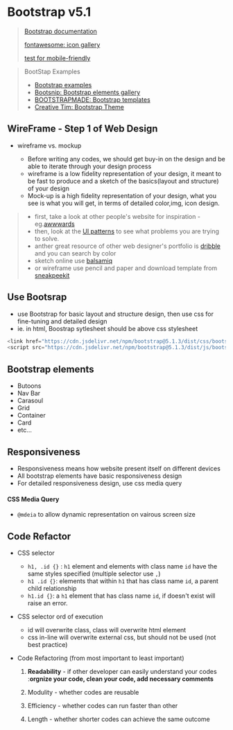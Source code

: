 # Bootstrap v5.1


> [Bootstrap documentation](https://getbootstrap.com/docs/5.1/getting-started/introduction/)
> 
> [fontawesome: icon gallery](https://fontawesome.com/)
> 
> [test for mobile-friendly](https://search.google.com/test/mobile-friendly)

> BootStap Examples
> - [Bootstrap examples](https://getbootstrap.com/docs/5.1/examples/)
> - [Bootsnip: Bootstrap elements gallery](https://bootsnipp.com) 
> - [BOOTSTRAPMADE: Bootstrap templates](https://bootstrapmade.com/)
> - [Creative Tim: Bootstrap Theme](https://www.creative-tim.com/bootstrap-themes/free)


## WireFrame - Step 1 of Web Design

- wireframe vs. mockup

  - Before writing any codes, we should get buy-in on the design and be able to iterate through your design process
  - wireframe is a low fidelity representation of your design, it meant to be fast to produce and a sketch of the basics(layout and structure) of your design
  - Mock-up is a high fidelity representation of your design, what you see is what you will get, in terms of detailed color,img, icon design.

> - first, take a look at other people's website for inspiration - eg.[awwwards](https://www.awwwards.com/websites/com/)
> - then, look at the [UI patterns](https://ui-patterns.com/patterns) to see what problems you are trying to solve.
> - anther great resource of other web designer's portfolio is [dribble](https://dribbble.com/search/website) and you can search by color
> - sketch online use [balsamiq](https://balsamiq.com/wireframes/)
> - or wireframe use pencil and paper and download template from [sneakpeekit](https://sneakpeekit.com)

## Use Bootsrap

- use Bootstrap for basic layout and structure design, then use css for fine-tuning and detailed design
- ie. in html, Boostrap sytlesheet should be above css stylesheet


```js
<link href="https://cdn.jsdelivr.net/npm/bootstrap@5.1.3/dist/css/bootstrap.min.css" rel="stylesheet" integrity="sha384-1BmE4kWBq78iYhFldvKuhfTAU6auU8tT94WrHftjDbrCEXSU1oBoqyl2QvZ6jIW3" crossorigin="anonymous">
<script src="https://cdn.jsdelivr.net/npm/bootstrap@5.1.3/dist/js/bootstrap.bundle.min.js" integrity="sha384-ka7Sk0Gln4gmtz2MlQnikT1wXgYsOg+OMhuP+IlRH9sENBO0LRn5q+8nbTov4+1p" crossorigin="anonymous"></script>
```

## Bootstrap elements

- Butoons
- Nav Bar
- Carasoul
- Grid
- Container
- Card
- etc...


## Responsiveness

- Responsiveness means how website present itself on different devices
- All bootstrap elements have basic responsiveness design
- For detailed responsiveness design, use css media query

#### CSS Media Query

- `@mdeia` to allow dynamic representation on vairous screen size


## Code Refactor

- CSS selector

  - `h1, .id {}` : `h1` element and elements with class name `id` have the same styles specified (multiple selector use `,`)
  - `h1 .id {}`: elements that within `h1` that has class name `id`, a parent child relationship
  - `h1.id {}`: a `h1` element that has class name `id`, if doesn't exist will raise an error.


- CSS selector ord of execution

  - id will overwrite class, class will overwrite html element
  - css in-line will overwrite external css, but should not be used (not best practice)


- Code Refactoring (from most important to least important)

  1. **Readability** - if other developer can easily understand your codes :**orgnize your code, clean your code, add necessary comments**

  2. Modulity - whether codes are reusable
  3. Efficiency - whether codes can run faster than other
  4. Length - whether shorter codes can achieve the same outcome







